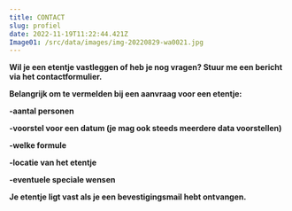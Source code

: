 ```yaml
---
title: CONTACT
slug: profiel
date: 2022-11-19T11:22:44.421Z
Image01: /src/data/images/img-20220829-wa0021.jpg
---
```



**Wil je een etentje vastleggen of heb je nog vragen? Stuur me een bericht via het contactformulier.**



**B﻿elangrijk om te vermelden bij een aanvraag voor een etentje:**

**\-﻿aantal personen**

**\-﻿voorstel voor een datum (je mag ook steeds meerdere data voorstellen)**

**\-﻿welke formule**

**\-locatie van het etentje**

**\-﻿eventuele speciale wensen**

**J﻿e etentje ligt vast als je een bevestigingsmail hebt ontvangen.**